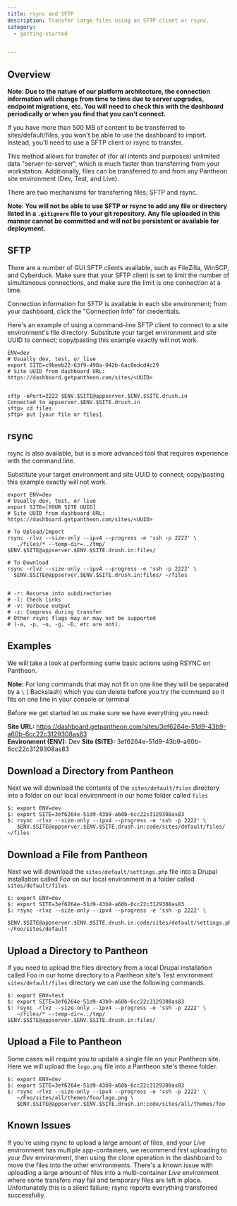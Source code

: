 ```yaml
---
title: rsync and SFTP
description: Transfer large files using an SFTP client or rsync.
category:
  - getting-started


---
```


## Overview

 **Note: Due to the nature of our platform architecture, the connection information will change from time to time due to server upgrades, endpoint migrations, etc. You will need to check this with the dashboard periodically or when you find that you can’t connect.**  


If you have more than 500 MB of content to be transferred to sites/default/files, you won't be able to use the dashboard to import. Instead, you'll need to use a SFTP client or rsync to transfer.

This method allows for transfer of (for all intents and purposes) unlimited data "server-to-server", which is much faster than transferring from your workstation. Additionally, files can be transferred to and from any Pantheon site environment (Dev, Test, and Live).

There are two mechanisms for transferring files; SFTP and rsync.

**Note: You will not be able to use SFTP or rsync to add any file or directory listed in a `.gitignore` file to your git repository. Any file uploaded in this manner cannot be committed and will not be persistent or available for deployment.**

## SFTP

There are a number of GUI SFTP clients available, such as FileZilla, WinSCP, and Cyberduck. Make sure that your SFTP client is set to limit the number of simultaneous connections, and make sure the limit is one connection at a time.

Connection information for SFTP is available in each site environment; from your dashboard, click the "Connection Info" for credentials.

Here's an example of using a command-line SFTP client to connect to a site environment's file directory. Substitute your target environment and site UUID to connect; copy/pasting this example exactly will not work.

    ENV=dev
    # Usually dev, test, or live
    export SITE=c9beeb22-63f9-498a-942b-6ac0edcd4c29
    # Site UUID from dashboard URL: https://dashboard.getpantheon.com/sites/<UUID>


    sftp -oPort=2222 $ENV.$SITE@appserver.$ENV.$SITE.drush.in
    Connected to appserver.$ENV.$SITE.drush.in
    sftp> cd files
    sftp> put [your file or files]

## rsync

rsync is also available, but is a more advanced tool that requires experience with the command line.

Substitute your target environment and site UUID to connect; copy/pasting this example exactly will not work.

    export ENV=dev
    # Usually dev, test, or live
    export SITE=[YOUR SITE UUID]
    # Site UUID from dashboard URL: https://dashboard.getpantheon.com/sites/<UUID>

    # To Upload/Import
    rsync -rlvz --size-only --ipv4 --progress -e 'ssh -p 2222' \
       ./files/* --temp-dir=../tmp/ $ENV.$SITE@appserver.$ENV.$SITE.drush.in:files/

    # To Download
    rsync -rlvz --size-only --ipv4 --progress -e 'ssh -p 2222' \
      $ENV.$SITE@appserver.$ENV.$SITE.drush.in:files/ ~/files


    # -r: Recurse into subdirectories
    # -l: Check links
    # -v: Verbose output
    # -z: Compress during transfer
    # Other rsync flags may or may not be supported
    # (-a, -p, -o, -g, -D, etc are not).

## Examples

We will take a look at performing some basic actions using RSYNC on Pantheon.

**Note:** For long commands that may not fit on one line they will be separated by a `\` ( Backslash) which you can delete before you try the command so it fits on one line in your console or terminal

Before we get started let us make sure we have everything you need:

**Site URL:** https://dashboard.getpantheon.com/sites/3ef6264e-51d9-43b9-a60b-6cc22c3129308as83  
**Environment (ENV):** Dev
**Site (SITE):** 3ef6264e-51d9-43b9-a60b-6cc22c3129308as83

## Download a Directory from Pantheon

Next we will download the contents of the `sites/default/files` directory into a folder on our local environment in our home folder called `files`

    $: export ENV=dev  
    $: export SITE=3ef6264e-51d9-43b9-a60b-6cc22c3129308as83
    $: rsync -rlvz --size-only --ipv4 --progress -e 'ssh -p 2222' \
       $ENV.$SITE@appserver.$ENV.$SITE.drush.in:code/sites/default/files/ ~/files

## Download a File from Pantheon

Next we will download the `sites/default/settings.php` file into a Drupal installation called _Foo_ on our local environment in a folder called `sites/default/files`

    $: export ENV=dev  
    $: export SITE=3ef6264e-51d9-43b9-a60b-6cc22c3129308as83
    $: rsync -rlvz --size-only --ipv4 --progress -e 'ssh -p 2222' \
       $ENV.$SITE@appserver.$ENV.$SITE.drush.in:code/sites/default/settings.php ~/Foo/sites/default

## Upload a Directory to Pantheon

If you need to upload the files directory from a local Drupal installation called Foo in our home directory to a Pantheon site's Test environment `sites/default/files` directory we can use the following commands.

    $: export ENV=test  
    $: export SITE=3ef6264e-51d9-43b9-a60b-6cc22c3129308as83
    $: rsync -rlvz --size-only --ipv4 --progress -e 'ssh -p 2222' \
       ~/files/* --temp-dir=../tmp/ $ENV.$SITE@appserver.$ENV.$SITE.drush.in:files/

## Upload a File to Pantheon

Some cases will require you to update a single file on your Pantheon site. Here we will upload the `logo.png` file into a Pantheon site's theme folder.

    $: export ENV=dev  
    $: export SITE=3ef6264e-51d9-43b9-a60b-6cc22c3129308as83
    $: rsync -rlvz --size-only --ipv4 --progress -e 'ssh -p 2222' \
       ~/Foo/sites/all/themes/foo/logo.png \
       $ENV.$SITE@appserver.$ENV.$SITE.drush.in:code/sites/all/themes/foo

## Known Issues

If you're using rsync to upload a large amount of files, and your _Live_ environment has multiple app-containers, we recommend first uploading to your _Dev_ environment, then using the clone operation in the dashboard to move the files into the other environments. There's a known issue with uploading a large amount of files into a multi-container _Live_ environment where some transfers may fail and temporary files are left in place. Unfortunately this is a silent failure; rsync reports everything transferred successfully.
